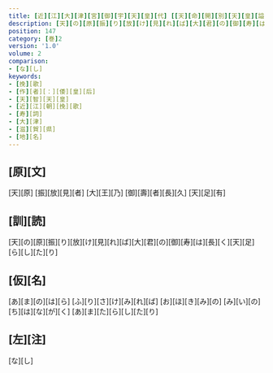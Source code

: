 ```yaml
---
title: [近][江][大][津][宮][御][宇][天][皇][代] [[天][命][開][別][天][皇][謚][曰][天][智][天][皇]] / [天][皇][聖][躬][不][豫][之][時][太][后][奉][御][歌][一][首]
description: [天][の][原][振][り][放][け][見][れ][ば][大][君][の][御][寿][は][長][く][天][足][ら][し][た][り]
position: 147
category: [巻]2
version: '1.0'
volume: 2
comparison:
- [な][し]
keywords:
- [挽][歌]
- [作][者][：][倭][皇][后]
- [天][智][天][皇]
- [近][江][朝][挽][歌]
- [寿][詞]
- [大][津]
- [滋][賀][県]
- [地][名]
---
```


## [原][文]

[天][原] [振][放][見][者] [大][王][乃] [御][壽][者][長][久] [天][足][有]

## [訓][読]

[天][の][原][振][り][放][け][見][れ][ば][大][君][の][御][寿][は][長][く][天][足][ら][し][た][り]

## [仮][名]

[あ][ま][の][は][ら] [ふ][り][さ][け][み][れ][ば] [お][ほ][き][み][の] [み][い][の][ち][は][な][が][く] [あ][ま][た][ら][し][た][り]

## [左][注]

[な][し]
